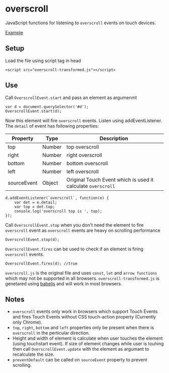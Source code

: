 # overscroll
JavaScript functions for listening to `overscroll` events on touch devices.

[Example](https://namannehra.github.io/overscroll/)

## Setup
Load the file using script tag in head

	<script src="overscroll-transformed.js"></script>

## Use
Call `OverscrollEvent.start` and pass an element as argumenmt

	var d = document.querySelector('#d');
	OverscrollEvent.start(d);

Now this element will fire `overscroll` events. Listen using addEventListener. The `detail` of event has following properties:

| Property | Type | Description |
| --- | --- | --- |
| top | Number | top overscroll |
| right | Number | right overscroll |
| bottom | Number | bottom overscroll |
| left | Number | left overscroll |
| sourceEvent | Object | Original Touch Event which is used it calculate `overscroll` |

	d.addEventListener(`overscroll`, function(e) {
		var det = e.detail;
		var top = det.top;
		console.log('overscroll top is ', top);
	});

Call `OverscrollEvent.stop` when you don't need the element to fire `overscroll` event as `overscroll` events are heavy on scrolling performance

	OverscrollEvent.stop(d);

`OverscrollEvent.fires` can be used to check if an element is firing `overscroll` events.

	OverscrollEvent.fires(d); //true

`overscroll.js` is the original file and uses `const`, `let` and `arrow functions` which may not be supported in all browsers. `overscroll-transformed.js` is genetared using [babeljs](https://babeljs.io/) and will work in most browsers.

## Notes
* `overscroll` events only work in browsers which support Touch Events and fires Touch Events without CSS touch-action property (Currently only Chrome).
* `top`, `right`, `bottom` and `left` properties only be present when there is `overscroll` in the perticular direction.
* Height and width of element is calculate when user touches the element (using touchstart event). If size of element changes while user is touhing then call `OverscrollEvent.update` with the element as argumant to recalculate the size.
* `preventDefault` can be called on `sourceEvent` property to prevent scrolling.
